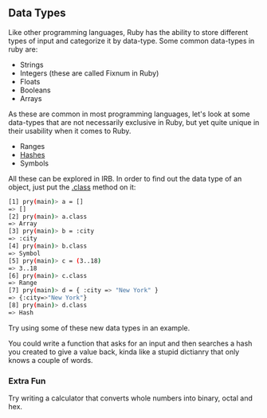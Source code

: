 ## Data Types

Like other programming languages, Ruby has the ability to store different types of input and categorize it by data-type.
Some common data-types in ruby are:

- Strings
- Integers (these are called Fixnum in Ruby)
- Floats
- Booleans
- Arrays

As these are common in most programming languages, let's look at some data-types that are not necessarily exclusive in
Ruby, but yet quite unique in their usability when it comes to Ruby.

- Ranges
- [Hashes](http://ruby-doc.org/core-2.4.2/Hash.html)
- Symbols

All these can be explored in IRB. In order to find out the data type of an object, just put the [.class](http://ruby-doc.org/core-2.4.2/Object.html#method-i-class) method on it:

```bash
[1] pry(main)> a = []
=> []
[2] pry(main)> a.class
=> Array
[3] pry(main)> b = :city
=> :city
[4] pry(main)> b.class
=> Symbol
[5] pry(main)> c = (3..18)
=> 3..18
[6] pry(main)> c.class
=> Range
[7] pry(main)> d = { :city => "New York" }
=> {:city=>"New York"}
[8] pry(main)> d.class
=> Hash
```

Try using some of these new data types in an example.

You could write a function that asks for an input and then searches a hash you created to give a value back, kinda
like a stupid dictianry that only knows a couple of words.

### Extra Fun

Try writing a calculator that converts whole numbers into binary, octal and hex.
